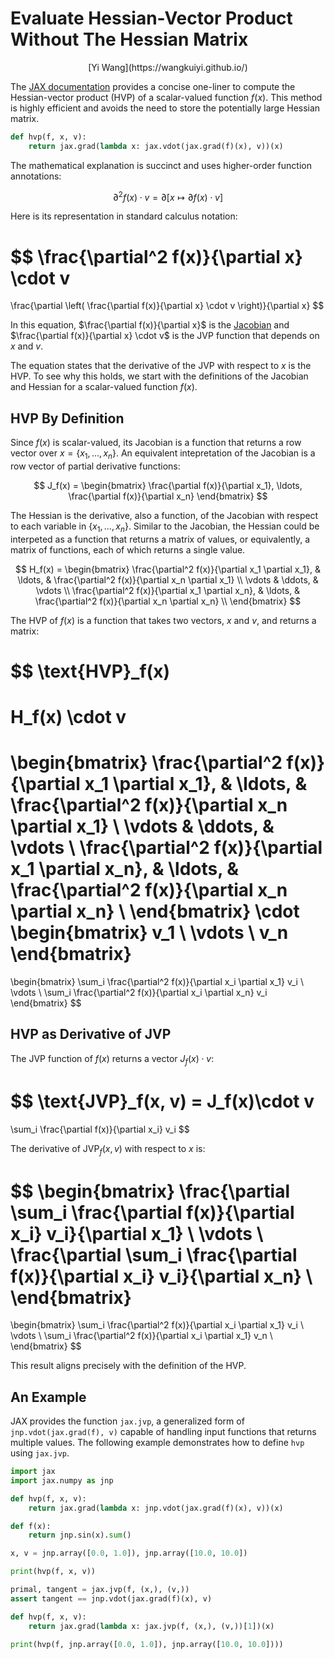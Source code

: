 # Evaluate Hessian-Vector Product Without The Hessian Matrix

<center>[Yi Wang](https://wangkuiyi.github.io/)</center>


The [JAX documentation](https://jax.readthedocs.io/en/latest/notebooks/autodiff_cookbook.html#hessian-vector-products-with-grad-of-grad) provides a concise one-liner to compute the Hessian-vector product (HVP) of a scalar-valued function $f(x)$.  This method is highly efficient and avoids the need to store the potentially large Hessian matrix.

```python
def hvp(f, x, v):
    return jax.grad(lambda x: jax.vdot(jax.grad(f)(x), v))(x)
```

The mathematical explanation is succinct and uses higher-order function annotations:

$$
\partial^2 f(x) \cdot v =
\partial[x \mapsto \partial f(x) \cdot v]
$$

Here is its representation in standard calculus notation:

$$
\frac{\partial^2 f(x)}{\partial x} \cdot v
=
\frac{\partial \left( \frac{\partial f(x)}{\partial x} \cdot v \right)}{\partial x}
$$

In this equation, $\frac{\partial f(x)}{\partial x}$ is the [Jacobian](jacobian.html) and $\frac{\partial f(x)}{\partial x} \cdot v$ is the JVP function that depends on $x$ and $v$.

The equation states that the derivative of the JVP with respect to $x$ is the HVP.  To see why this holds, we start with the definitions of the Jacobian and Hessian for a scalar-valued function $f(x)$.

## HVP By Definition

Since $f(x)$ is scalar-valued, its Jacobian is a function that returns a row vector over $x=\{x_1,\ldots,x_n\}$.  An equivalent intepretation of the Jacobian is a row vector of partial derivative functions:

$$
J_f(x) =
\begin{bmatrix}
\frac{\partial f(x)}{\partial x_1}, \ldots, \frac{\partial f(x)}{\partial x_n}
\end{bmatrix}
$$

The Hessian is the derivative, also a function, of the Jacobian with respect to each variable in $\{x_1,\ldots,x_n\}$.  Similar to the Jacobian, the Hessian could be interpeted as a function that returns a matrix of values, or equivalently, a matrix of functions, each of which returns a single value.

$$
H_f(x) =
\begin{bmatrix}
\frac{\partial^2 f(x)}{\partial x_1 \partial x_1}, & \ldots, & \frac{\partial^2 f(x)}{\partial x_n \partial x_1}  \\
\vdots                              & \ddots, & \vdots \\
\frac{\partial^2 f(x)}{\partial x_1 \partial x_n}, & \ldots, & \frac{\partial^2 f(x)}{\partial x_n \partial x_n}  \\
\end{bmatrix}
$$

The HVP of $f(x)$ is a function that takes two vectors, $x$ and $v$, and returns a matrix:

$$
\text{HVP}_f(x)
=
H_f(x) \cdot v
=
\begin{bmatrix}
\frac{\partial^2 f(x)}{\partial x_1 \partial x_1}, & \ldots, & \frac{\partial^2 f(x)}{\partial x_n \partial x_1}  \\
\vdots                              & \ddots, & \vdots \\
\frac{\partial^2 f(x)}{\partial x_1 \partial x_n}, & \ldots, & \frac{\partial^2 f(x)}{\partial x_n \partial x_n}  \\
\end{bmatrix}
\cdot
\begin{bmatrix}
v_1 \\
\vdots \\
v_n
\end{bmatrix}
=
\begin{bmatrix}
\sum_i \frac{\partial^2 f(x)}{\partial x_i \partial x_1} v_i \\
\vdots \\
\sum_i \frac{\partial^2 f(x)}{\partial x_i \partial x_n} v_i 
\end{bmatrix}
$$

## HVP as Derivative of JVP

The JVP function of $f(x)$ returns a vector $J_f(x)\cdot v$:

$$
\text{JVP}_f(x, v) 
= J_f(x)\cdot v 
=
\sum_i \frac{\partial f(x)}{\partial x_i} v_i
$$

The derivative of $\text{JVP}_f(x,v)$ with respect to $x$ is:

$$
\begin{bmatrix}
\frac{\partial \sum_i \frac{\partial f(x)}{\partial x_i} v_i}{\partial x_1} \\
\vdots \\
\frac{\partial \sum_i \frac{\partial f(x)}{\partial x_i} v_i}{\partial x_n} \\
\end{bmatrix}
=
\begin{bmatrix}
\sum_i  \frac{\partial^2 f(x)}{\partial x_i \partial x_1} v_i \\
\vdots \\
\sum_i  \frac{\partial^2 f(x)}{\partial x_i \partial x_1} v_n \\
\end{bmatrix}
$$

This result aligns precisely with the definition of the HVP.

## An Example

JAX provides the function `jax.jvp`, a generalized form of `jnp.vdot(jax.grad(f), v)` capable of handling input functions that returns multiple values.  The following example demonstrates how to define `hvp` using `jax.jvp`.

```python
import jax
import jax.numpy as jnp

def hvp(f, x, v):
    return jax.grad(lambda x: jnp.vdot(jax.grad(f)(x), v))(x)

def f(x):
    return jnp.sin(x).sum()

x, v = jnp.array([0.0, 1.0]), jnp.array([10.0, 10.0])

print(hvp(f, x, v))

primal, tangent = jax.jvp(f, (x,), (v,))
assert tangent == jnp.vdot(jax.grad(f)(x), v)

def hvp(f, x, v):
    return jax.grad(lambda x: jax.jvp(f, (x,), (v,))[1])(x)

print(hvp(f, jnp.array([0.0, 1.0]), jnp.array([10.0, 10.0])))
```
